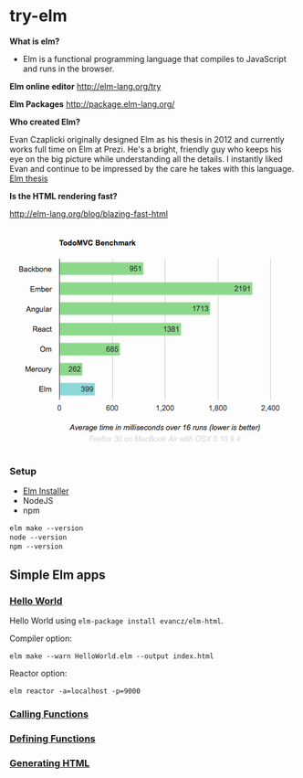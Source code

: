 # try-elm

**What is elm?**
 - Elm is a functional programming language that compiles to JavaScript and runs in the browser.


**Elm online editor**
http://elm-lang.org/try

**Elm Packages**
http://package.elm-lang.org/


**Who created Elm?**

Evan Czaplicki originally designed Elm as his thesis in 2012 and currently works full time on Elm at Prezi. He's a bright, friendly guy who keeps his eye on the big picture while understanding all the details. I instantly liked Evan and continue to be impressed by the care he takes with this language. [Elm thesis](http://elm-lang.org/papers/concurrent-frp.pdf)


**Is the HTML rendering fast?**

http://elm-lang.org/blog/blazing-fast-html

![DOM ELM](dom-elm.png)

### Setup

- [Elm Installer](http://elm-lang.org/install)
- NodeJS
- npm

```
elm make --version
node --version
npm --version
```

## Simple Elm apps

### [Hello World](/hello_world)
Hello World using ``elm-package install evancz/elm-html``.

Compiler option:

```
elm make --warn HelloWorld.elm --output index.html
```

Reactor option:

```
elm reactor -a=localhost -p=9000
```

### [Calling Functions](/calling_functions)
### [Defining Functions](/defining_functions)
### [Generating HTML](/generating_html)
